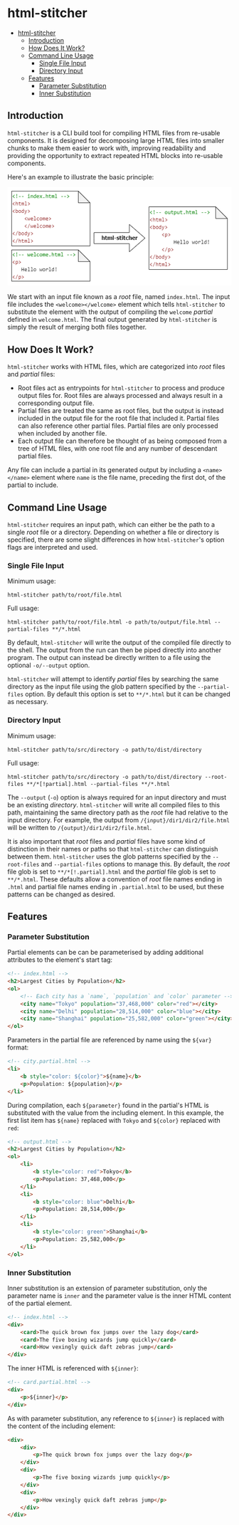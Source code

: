 # html-stitcher

- [html-stitcher](#html-stitcher)
  - [Introduction](#introduction)
  - [How Does It Work?](#how-does-it-work)
  - [Command Line Usage](#command-line-usage)
    - [Single File Input](#single-file-input)
    - [Directory Input](#directory-input)
  - [Features](#features)
    - [Parameter Substitution](#parameter-substitution)
    - [Inner Substitution](#inner-substitution)

## Introduction

`html-stitcher` is a CLI build tool for compiling HTML files from re-usable components. It is designed for decomposing large HTML files into smaller chunks to make them easier to work with, improving readability and providing the opportunity to extract repeated HTML blocks into re-usable components.

Here's an example to illustrate the basic principle:

![Hello world](doc/media/hello-world.png?raw=true "Hello world")

We start with an input file known as a *root* file, named `index.html`. The input file includes the `<welcome></welcome>` element which tells `html-stitcher` to substitute the element with the output of compiling the `welcome` *partial* defined in `welcome.html`. The final output generated by `html-stitcher` is simply the result of merging both files together.

## How Does It Work?

`html-stitcher` works with HTML files, which are categorized into *root* files and *partial* files:

* Root files act as entrypoints for `html-stitcher` to process and produce output files for. Root files are always processed and always result in a corresponding output file.
* Partial files are treated the same as root files, but the output is instead included in the output file for the root file that included it. Partial files can also reference other partial files. Partial files are only processed when included by another file.
* Each output file can therefore be thought of as being composed from a tree of HTML files, with one root file and any number of descendant partial files.

Any file can include a partial in its generated output by including a `<name></name>` element where `name` is the file name, preceding the first dot, of the partial to include.

## Command Line Usage

`html-stitcher` requires an input path, which can either be the path to a single *root* file or a directory. Depending on whether a file or directory is specified, there are some slight differences in how `html-stitcher`'s option flags are interpreted and used.

### Single File Input

Minimum usage:

    html-stitcher path/to/root/file.html

Full usage:

    html-stitcher path/to/root/file.html -o path/to/output/file.html --partial-files **/*.html

By default, `html-stitcher` will write the output of the compiled file directly to the shell. The output from the run can then be piped directly into another program. The output can instead be directly written to a file using the optional `-o/--output` option.

`html-stitcher` will attempt to identify *partial* files by searching the same directory as the input file using the glob pattern specified by the `--partial-files` option. By default this option is set to `**/*.html` but it can be changed as necessary.

### Directory Input

Minimum usage:

    html-stitcher path/to/src/directory -o path/to/dist/directory

Full usage:

    html-stitcher path/to/src/directory -o path/to/dist/directory --root-files **/*[!partial].html --partial-files **/*.html

The `--output` (`-o`) option is always required for an input directory and must be an existing *directory*. `html-stitcher` will write all compiled files to this path, maintaining the same directory path as the *root* file had relative to the input directory. For example, the output from `/{input}/dir1/dir2/file.html` will be written to `/{output}/dir1/dir2/file.html`.

It is also important that *root* files and *partial* files have some kind of distinction in their names or paths so that `html-stitcher` can distinguish between them. `html-stitcher` uses the glob patterns specified by the `--root-files` and `--partial-files` options to manage this. By default, the *root* file glob is set to `**/*[!.partial].html` and the *partial* file glob is set to `**/*.html`. These defaults allow a convention of *root* file names ending in `.html` and partial file names ending in `.partial.html` to be used, but these patterns can be changed as desired.

## Features

### Parameter Substitution

Partial elements can be can be parameterised by adding additional attributes to the element's start tag:

```html
<!-- index.html -->
<h2>Largest Cities by Population</h2>
<ol>
    <!-- Each city has a `name`, `population` and `color` parameter -->
    <city name="Tokyo" population="37,468,000" color="red"></city>
    <city name="Delhi" population="28,514,000" color="blue"></city>
    <city name="Shanghai" population="25,582,000" color="green"></city>
</ol>
```

Parameters in the partial file are referenced by name using the `${var}` format:

```html
<!-- city.partial.html -->
<li>
    <b style="color: ${color}">${name}</b>
    <p>Population: ${population}</p>
</li>
```

During compilation, each `${parameter}` found in the partial's HTML is substituted with the value from the including element.
In this example, the first list item has `${name}` replaced with `Tokyo` and `${color}` replaced with `red`:

```html
<!-- output.html -->
<h2>Largest Cities by Population</h2>
<ol>
    <li>
        <b style="color: red">Tokyo</b>
        <p>Population: 37,468,000</p>
    </li>
    <li>
        <b style="color: blue">Delhi</b>
        <p>Population: 28,514,000</p>
    </li>
    <li>
        <b style="color: green">Shanghai</b>
        <p>Population: 25,582,000</p>
    </li>
</ol>
```

### Inner Substitution

Inner substitution is an extension of parameter substitution, only the parameter name is `inner` and the parameter value is the inner HTML content of the partial element.

```html
<!-- index.html -->
<div>
    <card>The quick brown fox jumps over the lazy dog</card>
    <card>The five boxing wizards jump quickly</card>
    <card>How vexingly quick daft zebras jump</card>
</div>
```

The inner HTML is referenced with `${inner}`:

```html
<!-- card.partial.html -->
<div>
    <p>${inner}</p>
</div>
```

As with parameter substitution, any reference to `${inner}` is replaced with the content of the including element:

```html
<div>
    <div>
        <p>The quick brown fox jumps over the lazy dog</p>
    </div>
    <div>
        <p>The five boxing wizards jump quickly</p>
    </div>
    <div>
        <p>How vexingly quick daft zebras jump</p>
    </div>
</div>
```
